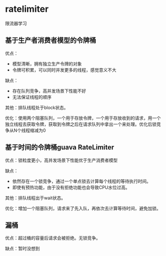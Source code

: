 # ratelimiter
限流器学习

## 基于生产者消费者模型的令牌桶
优点：
- 模型清晰，拥有独立生产令牌的对象
- 令牌可积累，可以同时并发更多的线程，感觉意义不大

缺点：
- 存在队列竞争，高并发场景下性能不好
- 无法保证线程的顺序

其他：排队线程处于block状态。

优化：使用两个阻塞队列，一个用于存放令牌，一个用于存放收到的请求，用一个独立线程去获取令牌，获取到令牌之后在请求队列中拿出一个来处理。优化后锁竞争从N个线程缩减为0

## 基于时间的令牌桶guava RateLimiter
优点：锁粒度更小，高并发场景下性能优于生产消费者模型

缺点：
- 依然存在一个锁竞争，通过一个单点锁去计算每个线程的等待执行时间。
- 即使有预热功能，由于没有拒绝功能也会导致CPU水位过高。

其他：排队线程出于wait状态。

优化：增加一个阻塞队列，请求来了先入队，再依次去计算等待时间，避免加锁。

## 漏桶
优点：超过桶的容量后请求会被拒绝。无锁竞争。

缺点：暂时没想到
